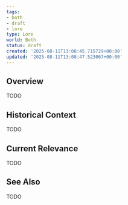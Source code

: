 ```yaml
---
tags:
- both
- draft
- lore
type: Lore
world: Both
status: draft
created: '2025-08-11T13:08:45.715729+00:00'
updated: '2025-08-11T13:08:47.523067+00:00'
---
```



## Overview

TODO
## Historical Context

TODO
## Current Relevance

TODO
## See Also

TODO
